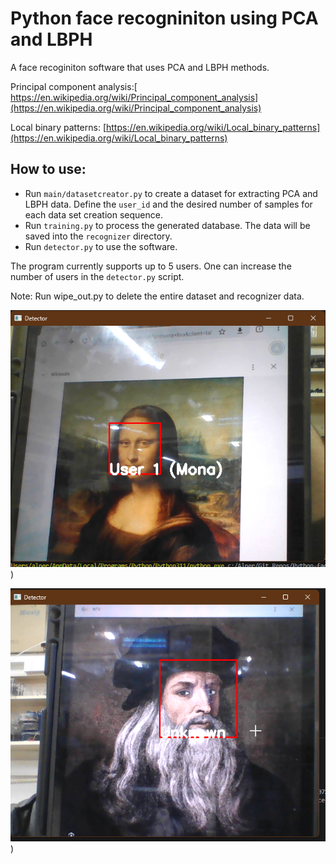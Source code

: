 # Python face recogniniton using PCA and LBPH
 A face recoginiton software that uses PCA and LBPH methods.

 Principal component analysis:[ https://en.wikipedia.org/wiki/Principal_component_analysis](https://en.wikipedia.org/wiki/Principal_component_analysis)

 Local binary patterns: [https://en.wikipedia.org/wiki/Local_binary_patterns](https://en.wikipedia.org/wiki/Local_binary_patterns)

 ## How to use:
 - Run `main/datasetcreator.py` to create a dataset for extracting PCA and LBPH data. Define the `user_id` and the desired number of samples for each data set creation sequence.
 - Run `training.py` to process the generated database. The data will be saved into the `recognizer` directory.
 - Run `detector.py` to use the software.
 
 The program currently supports up to 5 users. One can increase the number of users in the `detector.py` script.

 Note: Run wipe_out.py to delete the entire dataset and recognizer data.

 ![example0](https://github.com/alpernaildogan/Python-face-recogniniton-using-PCA-and-LBPH/blob/main/main/dataset/example0.png))

 ![example1](https://github.com/alpernaildogan/Python-face-recogniniton-using-PCA-and-LBPH/blob/main/main/dataset/example1.png))
